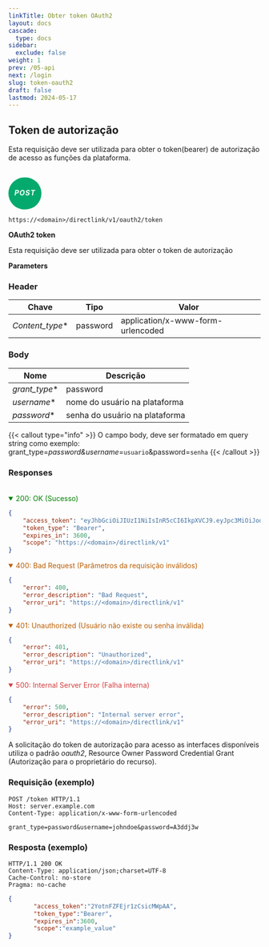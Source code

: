 ```yaml
---
linkTitle: Obter token OAuth2
layout: docs
cascade:
  type: docs
sidebar:
  exclude: false
weight: 1
prev: /05-api
next: /login
slug: token-oauth2
draft: false
lastmod: 2024-05-17
---
```


## Token de autorização

Esta requisição deve ser utilizada para obter o token(bearer) de autorização de acesso as funções da plataforma.

<br>
<div style="
  background-color: #04AA6D; /* Green */
  /* cursor: pointer; */
  border: none;
  border-radius: 60px;
  color: white;
  padding: 2px 12px;
  text-align: center;
  display: inline-block;
  letter-spacing: 1px;

">
<h5 style="color: white;">POST</h5>
</div>


```url
https://<domain>/directlink/v1/oauth2/token
```

**OAuth2 token**

Esta requisição deve ser utilizada para obter o token de autorização

**Parameters**

### Header

| Chave | Tipo | Valor|
| --- | ----------- | ---------|
| *Content_type** | password | application/x-www-form-urlencoded |

### Body

|  Nome  | Descrição |
| ----------- | ----------- |
| *grant_type**      | password |
| *username**      | nome do usuário na plataforma |
| *password**      | senha do usuário na plataforma |

<!-- *required -->

{{< callout type="info" >}}
 O campo body, deve ser formatado em query string como exemplo: grant_type=*password&username*=`usuario`&password=`senha`
{{< /callout >}}

### Responses

<br>
<details open>
<summary style="color: green; cursor: pointer;">200: OK   (Sucesso)</summary>

```json
{
    "access_token": "eyJhbGciOiJIUzI1NiIsInR5cCI6IkpXVCJ9.eyJpc3MiOiJodHRwOi8vMTkyLjE2OC41LjM4OjgwODAvZGlyZWN0bGluay92MSIsInN1YiI6IlVTRVIxIiwiYXVkIjpbImh0dHA6Ly8xOTIuMTY4LjUuMzg6ODA4MC9kaXJlY3RsaW5rL3YxIl0sImV4cCI6MTY1NTE1OTk3NiwibmJmIjoxNjU1MTU2Mzc2LCJpYXQiOjE2NTUxNTYzNzYsImp0aSI6IjE2NTUxNTYzNzY0Mjg2OTcwMDAifQ.GeMf9voddvEdgStH2GJqHIKIWXXYYbhLEKVz-kq_Cp8",
    "token_type": "Bearer",
    "expires_in": 3600,
    "scope": "https://<domain>/directlink/v1"
}
```
</details>


<details open>
<summary style="color: #B95E04; cursor: pointer;">400: Bad Request   (Parâmetros da requisição inválidos)</summary>

```json
{
    "error": 400,
    "error_description": "Bad Request",
    "error_uri": "https://<domain>/directlink/v1"
}
```
</details>

<details open>
<summary style="color: #B95E04; cursor: pointer;">401: Unauthorized   (Usuário não existe ou senha inválida)</summary>

```json
{
    "error": 401,
    "error_description": "Unauthorized",
    "error_uri": "https://<domain>/directlink/v1"
}
```
</details>

<details open>
<summary style="color: #D33D3D; cursor: pointer;">500: Internal Server Error   (Falha interna)</summary>

```json
{
    "error": 500,
    "error_description": "Internal server error",
    "error_uri": "https://<domain>/directlink/v1"
}
```
</details>

</details>


<!--
{{% details title="POST" closed="false" %}}

{{% /details %}} -->

A solicitação do token de autorização para acesso as interfaces disponíveis utiliza o padrão *oauth2*, Resource Owner Password Credential Grant (Autorização para o proprietário do recurso).

### Requisição (exemplo)

```
POST /token HTTP/1.1
Host: server.example.com
Content-Type: application/x-www-form-urlencoded

grant_type=password&username=johndoe&password=A3ddj3w
```

### Resposta (exemplo)

```
HTTP/1.1 200 OK
Content-Type: application/json;charset=UTF-8
Cache-Control: no-store
Pragma: no-cache
```

```json
{
       "access_token":"2YotnFZFEjr1zCsicMWpAA",
       "token_type":"Bearer",
       "expires_in":3600,
       "scope":"example_value"
}
```


